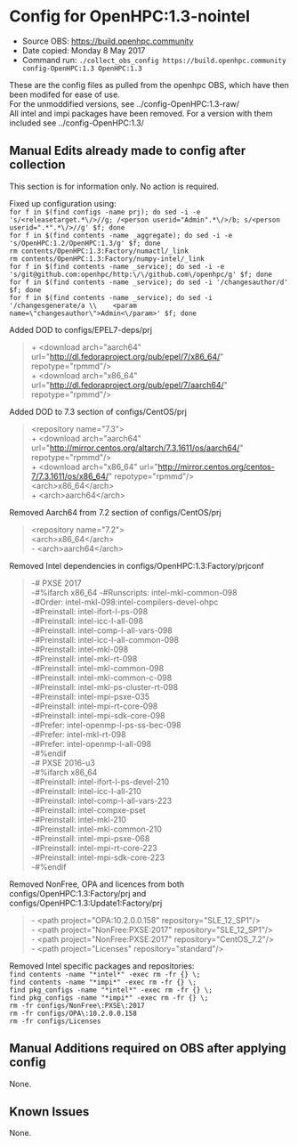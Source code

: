 # Config for OpenHPC:1.3-nointel

* Source OBS:	https://build.openhpc.community
* Date copied:	Monday 8 May 2017
* Command run:	``./collect_obs_config https://build.openhpc.community config-OpenHPC:1.3 OpenHPC:1.3``

These are the config files as pulled from the openhpc OBS, which have then been modifed for ease of use.  
For the unmoddified versions, see ../config-OpenHPC:1.3-raw/  
All intel and impi packages have been removed. For a version with them included see ../config-OpenHPC:1.3/


## Manual Edits already made to config after collection
This section is for information only. No action is required.

Fixed up configuration using:  
``for f in $(find configs -name prj); do sed -i -e 's/<releasetarget.*\/>//g; /<person userid="Admin".*\/>/b; s/<person userid=".*".*\/>//g' $f; done``  
``for f in $(find contents -name _aggregate); do sed -i -e 's/OpenHPC:1.2/OpenHPC:1.3/g' $f; done``  
``rm contents/OpenHPC:1.3:Factory/numactl/_link``  
``rm contents/OpenHPC:1.3:Factory/numpy-intel/_link``  
``for f in $(find contents -name _service); do sed -i -e 's/git@github.com:openhpc/http:\/\/github.com\/openhpc/g' $f; done``  
``for f in $(find contents -name _service); do sed -i '/changesauthor/d' $f; done``  
``for f in $(find contents -name _service); do sed -i '/changesgenerate/a \\    <param name=\"changesauthor\">Admin<\/param>' $f; done``

Added DOD to configs/EPEL7-deps/prj
>\+    \<download arch="aarch64" url="http://dl.fedoraproject.org/pub/epel/7/x86_64/" repotype="rpmmd"/>  
\+    \<download arch="x86_64" url="http://dl.fedoraproject.org/pub/epel/7/aarch64/" repotype="rpmmd"/>

Added DOD to 7.3 section of configs/CentOS/prj
>   \<repository name="7.3">  
\+    \<download arch="aarch64" url="http://mirror.centos.org/altarch/7.3.1611/os/aarch64/" repotype="rpmmd"/>  
\+    \<download arch="x86_64" url="http://mirror.centos.org/centos-7/7.3.1611/os/x86_64/" repotype="rpmmd"/>  
     \<arch>x86_64\</arch>  
\+    \<arch>aarch64\</arch>

Removed Aarch64 from 7.2 section of configs/CentOS/prj
>   \<repository name="7.2">  
     \<arch>x86_64\</arch>  
\-    \<arch>aarch64\</arch>

Removed Intel dependencies in configs/OpenHPC:1.3:Factory/prjconf
> -# PXSE 2017  
-#%ifarch x86_64
-#Runscripts: intel-mkl-common-098  
-#Order: intel-mkl-098:intel-compilers-devel-ohpc  
-#Preinstall: intel-ifort-l-ps-098  
-#Preinstall: intel-icc-l-all-098  
-#Preinstall: intel-comp-l-all-vars-098  
-#Preinstall: intel-icc-l-all-common-098  
-#Preinstall: intel-mkl-098  
-#Preinstall: intel-mkl-rt-098  
-#Preinstall: intel-mkl-common-098  
-#Preinstall: intel-mkl-common-c-098  
-#Preinstall: intel-mkl-ps-cluster-rt-098  
-#Preinstall: intel-mpi-psxe-035  
-#Preinstall: intel-mpi-rt-core-098  
-#Preinstall: intel-mpi-sdk-core-098  
-#Prefer: intel-openmp-l-ps-ss-bec-098  
-#Prefer: intel-mkl-rt-098  
-#Prefer: intel-openmp-l-all-098  
-#%endif  
-# PXSE 2016-u3  
-#%ifarch x86_64  
-#Preinstall: intel-ifort-l-ps-devel-210  
-#Preinstall: intel-icc-l-all-210  
-#Preinstall: intel-comp-l-all-vars-223  
-#Preinstall: intel-compxe-pset  
-#Preinstall: intel-mkl-210  
-#Preinstall: intel-mkl-common-210  
-#Preinstall: intel-mpi-psxe-068  
-#Preinstall: intel-mpi-rt-core-223  
-#Preinstall: intel-mpi-sdk-core-223  
-#%endif

Removed NonFree, OPA and licences from both configs/OpenHPC:1.3:Factory/prj and configs/OpenHPC:1.3:Update1:Factory/prj
> \-    \<path project="OPA:10.2.0.0.158" repository="SLE_12_SP1"/>  
\-    \<path project="NonFree:PXSE:2017" repository="SLE_12_SP1"/>  
\-    \<path project="NonFree:PXSE:2017" repository="CentOS_7.2"/>  
\-    \<path project="Licenses" repository="standard"/>

Removed Intel specific packages and repositories:  
``find contents -name "*intel*" -exec rm -fr {} \;``  
``find contents -name "*impi*" -exec rm -fr {} \;``  
``find pkg_configs -name "*intel*" -exec rm -fr {} \;``  
``find pkg_configs -name "*impi*" -exec rm -fr {} \;``  
``rm -fr configs/NonFree\:PXSE\:2017``  
``rm -fr configs/OPA\:10.2.0.0.158``  
``rm -fr configs/Licenses``

## Manual Additions required on OBS after applying config
None.

## Known Issues
None.
